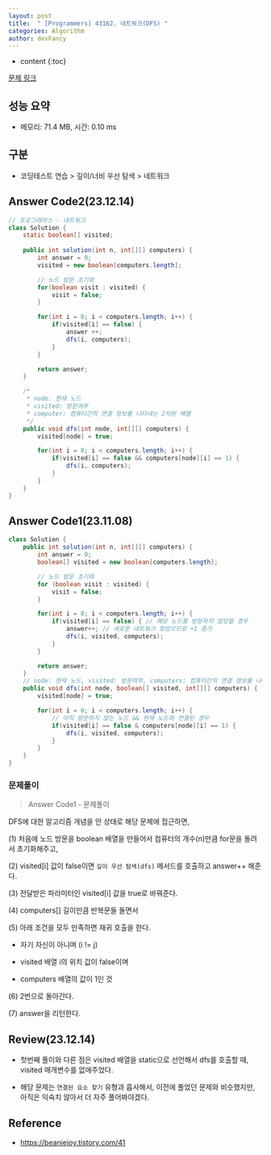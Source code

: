 ```yaml
---
layout: post
title:  " [Programmers] 43162. 네트워크(DFS) "
categories: Algorithm
author: devFancy
---
```

* content
{:toc}

[문제 링크](https://school.programmers.co.kr/learn/courses/30/lessons/43162)

## 성능 요약

* 메모리: 71.4 MB, 시간: 0.10 ms

## 구분

* 코딩테스트 연습 > 깊이/너비 우선 탐색 > 네트워크

## Answer Code2(23.12.14)

```java
// 프로그래머스 - 네트워크
class Solution {
    static boolean[] visited;
    
    public int solution(int n, int[][] computers) {
        int answer = 0;
        visited = new boolean[computers.length];

        // 노드 방문 초기화
        for(boolean visit : visited) {
            visit = false;
        }

        for(int i = 0; i < computers.length; i++) {
            if(visited[i] == false) {
                answer ++;
                dfs(i, computers);
            }
        }

        return answer;
    }

    /*
     * node: 현재 노드
     * visited: 방문여부
     * computer: 컴퓨터간의 연결 정보를 나타내는 2차원 배열
     */
    public void dfs(int node, int[][] computers) {
        visited[node] = true;

        for(int i = 0; i < computers.length; i++) {
            if(visited[i] == false && computers[node][i] == 1) {
                dfs(i, computers);
            }
        }
    }
}
```

## Answer Code1(23.11.08)

```java
class Solution {
    public int solution(int n, int[][] computers) {
        int answer = 0;
        boolean[] visited = new boolean[computers.length];

        // 노드 방문 초기화
        for (boolean visit : visited) {
            visit = false;
        }

        for(int i = 0; i < computers.length; i++) {
            if(visited[i] == false) { // 해당 노드를 방문하지 않았을 경우
                answer++; // 새로운 네트워크 찾았으므로 +1 증가
                dfs(i, visited, computers);
            }
        }

        return answer;
    }
    // node: 현재 노드, visited: 방문여부, computers: 컴퓨터간의 연결 정보를 나타내는 2차원 배열
    public void dfs(int node, boolean[] visited, int[][] computers) {
        visited[node] = true;

        for(int i = 0; i < computers.length; i++) {
            // 아직 방문하지 않는 노드 && 현재 노드와 연결된 경우
            if(visited[i] == false & computers[node][i] == 1) {
                dfs(i, visited, computers);
            }
        }
    }
}
```

### 문제풀이

> Answer Code1 - 문제풀이

DFS에 대한 알고리즘 개념을 안 상태로 해당 문제에 접근하면,

(1) 처음에 노드 방문을 boolean 배열을 만들어서 컴퓨터의 개수(n)만큼 for문을 돌려서 초기화해주고, 

(2) visited[i] 값이 false이면 `깊이 우선 탐색(dfs)` 메서드를 호출하고 answer++ 해준다.

(3) 전달받은 파라미터인 visited[i] 값을 true로 바꿔준다.

(4) computers[] 길이만큼 반복문들 돌면서

(5) 아래 조건을 모두 만족하면 재귀 호출을 한다.

* 자기 자신이 아니며 (i != j)

* visited 배열 i의 위치 값이 false이며

* computers 배열의 값이 1인 것

(6) 2번으로 돌아간다.

(7) answer을 리턴한다.


## Review(23.12.14)

* 첫번째 풀이와 다른 점은 visited 배열을 static으로 선언해서 dfs를 호출할 때, visited 매개변수를 없애주었다.

* 해당 문제는 `연결된 요소 찾기` 유형과 흡사해서, 이전에 풀었던 문제와 비슷했지만, 아직은 익숙치 않아서 더 자주 풀어봐야겠다.

## Reference

* https://beaniejoy.tistory.com/41